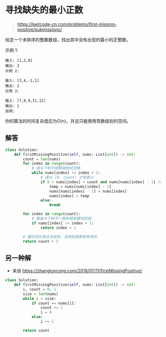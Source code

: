 # 寻找缺失的最小正数

> https://leetcode-cn.com/problems/first-missing-positive/submissions/

给定一个未排序的整数数组，找出其中没有出现的最小的正整数。

示例 1:

```
输入: [1,2,0]
输出: 3
示例 2:
```

```
输入: [3,4,-1,1]
输出: 2
示例 3:
```

```
输入: [7,8,9,11,12]
输出: 1
说明:
```

你的算法的时间复杂度应为O(n)，并且只能使用常数级别的空间。

## 解答

```python
class Solution:
    def firstMissingPositive(self, nums: List[int]) -> int:
        count = len(nums)
        for index in range(count):
            # 值与下标不相等就继续交换
            while nums[index] != index + 1:
                # 值在 (0, count) 才有意义
                if 0 < nums[index] < count and nums[nums[index] - 1] != nums[index]:
                    temp = nums[nums[index] - 1]
                    nums[nums[index] - 1] = nums[index]
                    nums[index] = temp
                else:
                    break

        for index in range(count):
            # 数值与下标不一致的就是要找的值
            if nums[index] != index + 1:
                return index + 1

        # 遍历完列表还未找到，说明前面都是有序的
        return count + 1
```

## 另一种解

- 来自 https://zhangluncong.com/2018/07/11/firstMissingPositive/

```python
class Solution:
    def firstMissingPositive(self, nums: List[int]) -> int:
        i, count = 0, 1
        size = len(nums)
        while i < size:
            if count == nums[i]:
                count += 1
                i = 0
            else:
                i += 1

        return count
```
